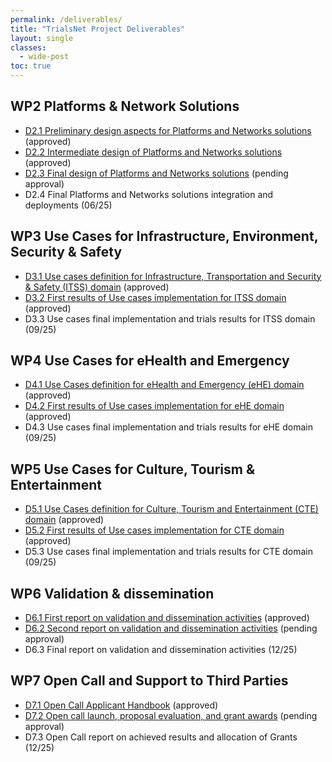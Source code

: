 ```yaml
---
permalink: /deliverables/
title: "TrialsNet Project Deliverables"
layout: single
classes:
  - wide-post
toc: true
---
```

## WP2 Platforms & Network Solutions

- [D2.1 Preliminary design aspects for Platforms and Networks solutions](https://zenodo.org/record/8108305) (approved)
- [D2.2	Intermediate design of Platforms and Networks solutions](https://zenodo.org/records/11127768) (approved)
- [D2.3	Final design of Platforms and Networks solutions](https://zenodo.org/records/14512906) (pending approval)
- D2.4	Final Platforms and Networks solutions integration and deployments (06/25)
		
## WP3 Use Cases for Infrastructure, Environment, Security & Safety

- [D3.1 Use cases definition for Infrastructure, Transportation and Security & Safety (ITSS) domain](https://zenodo.org/record/7944485#.ZGTAnexByrc) (approved)
- [D3.2 First results of Use cases implementation for ITSS domain](https://zenodo.org/records/10895792) (approved)
- D3.3 Use cases final implementation and trials results for ITSS domain (09/25)

## WP4 Use Cases for eHealth and Emergency

- [D4.1 Use Cases definition for eHealth and Emergency (eHE) domain](https://zenodo.org/record/7944692#.ZGTIG-xByrc) (approved)
- [D4.2 First results of Use cases implementation for eHE domain](https://zenodo.org/records/10902549) (approved)
- D4.3 Use cases final implementation and trials results for eHE domain (09/25)

## WP5 Use Cases for Culture, Tourism & Entertainment

- [D5.1 Use Cases definition for Culture, Tourism and Entertainment (CTE) domain](https://zenodo.org/record/7944732#.ZGTK_exByrc) (approved)
- [D5.2 First results of Use cases implementation for CTE domain](https://zenodo.org/records/10902824) (approved)
- D5.3 Use cases final implementation and trials results for CTE domain (09/25)

## WP6 Validation & dissemination 

- [D6.1 First report on validation and dissemination activities](https://zenodo.org/records/10058287) (approved)
- [D6.2 Second report on validation and dissemination activities](https://zenodo.org/records/14245268) (pending approval)
- D6.3 Final report on validation and dissemination activities (12/25)

## WP7 Open Call and Support to Third Parties 

- [D7.1 Open Call Applicant Handbook](https://zenodo.org/records/10232765) (approved)
- [D7.2 Open call launch, proposal evaluation, and grant awards](https://zenodo.org/records/13630132) (pending approval)
- D7.3 Open Call report on achieved results and allocation of Grants (12/25)
